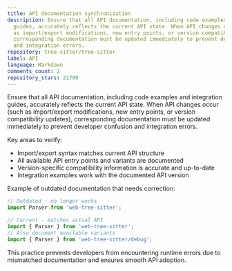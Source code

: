 ```yaml
---
title: API documentation synchronization
description: Ensure that all API documentation, including code examples and integration
  guides, accurately reflects the current API state. When API changes occur (such
  as import/export modifications, new entry points, or version compatibility updates),
  corresponding documentation must be updated immediately to prevent developer confusion
  and integration errors.
repository: tree-sitter/tree-sitter
label: API
language: Markdown
comments_count: 2
repository_stars: 21799
---
```


Ensure that all API documentation, including code examples and integration guides, accurately reflects the current API state. When API changes occur (such as import/export modifications, new entry points, or version compatibility updates), corresponding documentation must be updated immediately to prevent developer confusion and integration errors.

Key areas to verify:
- Import/export syntax matches current API structure
- All available API entry points and variants are documented
- Version-specific compatibility information is accurate and up-to-date
- Integration examples work with the documented API version

Example of outdated documentation that needs correction:
```js
// Outdated - no longer works
import Parser from 'web-tree-sitter';

// Current - matches actual API
import { Parser } from 'web-tree-sitter';
// Also document available variants
import { Parser } from 'web-tree-sitter/debug';
```

This practice prevents developers from encountering runtime errors due to mismatched documentation and ensures smooth API adoption.